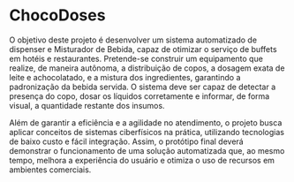 # ChocoDoses
O objetivo deste projeto é desenvolver um sistema automatizado de dispenser e Misturador de Bebida, capaz de otimizar o serviço de buffets em hotéis e restaurantes. Pretende-se construir um equipamento que realize, de maneira autônoma, a distribuição de copos, a dosagem exata de leite e achocolatado, e a mistura dos ingredientes, garantindo a padronização da bebida servida. O sistema deve ser capaz de detectar a presença do copo, dosar os líquidos corretamente e informar, de forma visual, a quantidade restante dos insumos. 

Além de garantir a eficiência e a agilidade no atendimento, o projeto busca aplicar conceitos de sistemas ciberfísicos na prática, utilizando tecnologias de baixo custo e fácil integração. Assim, o protótipo final deverá demonstrar o funcionamento de uma solução automatizada que, ao mesmo tempo, melhora a experiência do usuário e otimiza o uso de recursos em ambientes comerciais. 